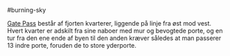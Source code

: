 #burning-sky

[Gate Pass](./Gate%20Pass.md) består af fjorten kvarterer, liggende på linje fra øst mod vest. Hvert kvarter er adskilt fra sine naboer med mur og bevogtede porte, og en tur fra den ene ende af byen til den anden kræver således at man passerer 13 indre porte, foruden de to store yderporte.
